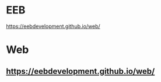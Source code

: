 # EEB
https://eebdevelopment.github.io/web/
# Web
https://eebdevelopment.github.io/web/
------------------------------------
